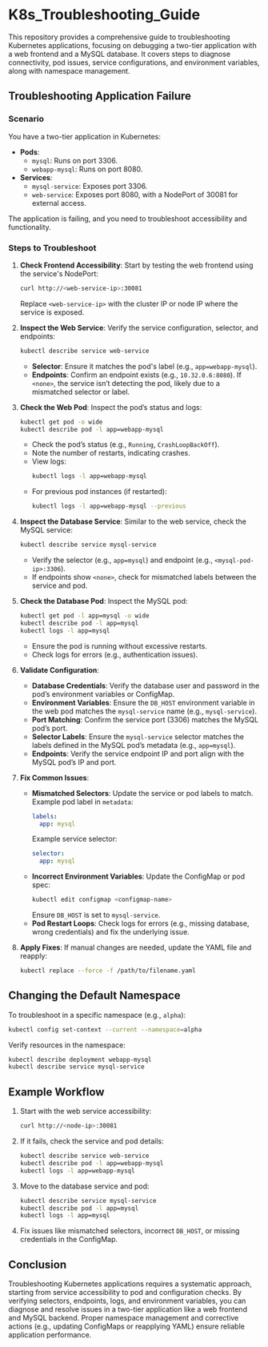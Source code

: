 # K8s_Troubleshooting_Guide

This repository provides a comprehensive guide to troubleshooting Kubernetes applications, focusing on debugging a two-tier application with a web frontend and a MySQL database. It covers steps to diagnose connectivity, pod issues, service configurations, and environment variables, along with namespace management.

## Troubleshooting Application Failure

### Scenario
You have a two-tier application in Kubernetes:
- **Pods**:
  - `mysql`: Runs on port 3306.
  - `webapp-mysql`: Runs on port 8080.
- **Services**:
  - `mysql-service`: Exposes port 3306.
  - `web-service`: Exposes port 8080, with a NodePort of 30081 for external access.

The application is failing, and you need to troubleshoot accessibility and functionality.

### Steps to Troubleshoot

1. **Check Frontend Accessibility**:
   Start by testing the web frontend using the service's NodePort:
   ```bash
   curl http://<web-service-ip>:30081
   ```
   Replace `<web-service-ip>` with the cluster IP or node IP where the service is exposed.

2. **Inspect the Web Service**:
   Verify the service configuration, selector, and endpoints:
   ```bash
   kubectl describe service web-service
   ```
   - **Selector**: Ensure it matches the pod's label (e.g., `app=webapp-mysql`).
   - **Endpoints**: Confirm an endpoint exists (e.g., `10.32.0.6:8080`). If `<none>`, the service isn’t detecting the pod, likely due to a mismatched selector or label.

3. **Check the Web Pod**:
   Inspect the pod’s status and logs:
   ```bash
   kubectl get pod -o wide
   kubectl describe pod -l app=webapp-mysql
   ```
   - Check the pod’s status (e.g., `Running`, `CrashLoopBackOff`).
   - Note the number of restarts, indicating crashes.
   - View logs:
     ```bash
     kubectl logs -l app=webapp-mysql
     ```
   - For previous pod instances (if restarted):
     ```bash
     kubectl logs -l app=webapp-mysql --previous
     ```

4. **Inspect the Database Service**:
   Similar to the web service, check the MySQL service:
   ```bash
   kubectl describe service mysql-service
   ```
   - Verify the selector (e.g., `app=mysql`) and endpoint (e.g., `<mysql-pod-ip>:3306`).
   - If endpoints show `<none>`, check for mismatched labels between the service and pod.

5. **Check the Database Pod**:
   Inspect the MySQL pod:
   ```bash
   kubectl get pod -l app=mysql -o wide
   kubectl describe pod -l app=mysql
   kubectl logs -l app=mysql
   ```
   - Ensure the pod is running without excessive restarts.
   - Check logs for errors (e.g., authentication issues).

6. **Validate Configuration**:
   - **Database Credentials**: Verify the database user and password in the pod’s environment variables or ConfigMap.
   - **Environment Variables**: Ensure the `DB_HOST` environment variable in the web pod matches the `mysql-service` name (e.g., `mysql-service`).
   - **Port Matching**: Confirm the service port (3306) matches the MySQL pod’s port.
   - **Selector Labels**: Ensure the `mysql-service` selector matches the labels defined in the MySQL pod’s metadata (e.g., `app=mysql`).
   - **Endpoints**: Verify the service endpoint IP and port align with the MySQL pod’s IP and port.

7. **Fix Common Issues**:
   - **Mismatched Selectors**: Update the service or pod labels to match.
     Example pod label in `metadata`:
     ```yaml
     labels:
       app: mysql
     ```
     Example service selector:
     ```yaml
     selector:
       app: mysql
     ```
   - **Incorrect Environment Variables**: Update the ConfigMap or pod spec:
     ```bash
     kubectl edit configmap <configmap-name>
     ```
     Ensure `DB_HOST` is set to `mysql-service`.
   - **Pod Restart Loops**: Check logs for errors (e.g., missing database, wrong credentials) and fix the underlying issue.

8. **Apply Fixes**:
   If manual changes are needed, update the YAML file and reapply:
   ```bash
   kubectl replace --force -f /path/to/filename.yaml
   ```

## Changing the Default Namespace

To troubleshoot in a specific namespace (e.g., `alpha`):
```bash
kubectl config set-context --current --namespace=alpha
```

Verify resources in the namespace:
```bash
kubectl describe deployment webapp-mysql
kubectl describe service mysql-service
```

## Example Workflow
1. Start with the web service accessibility:
   ```bash
   curl http://<node-ip>:30081
   ```
2. If it fails, check the service and pod details:
   ```bash
   kubectl describe service web-service
   kubectl describe pod -l app=webapp-mysql
   kubectl logs -l app=webapp-mysql
   ```
3. Move to the database service and pod:
   ```bash
   kubectl describe service mysql-service
   kubectl describe pod -l app=mysql
   kubectl logs -l app=mysql
   ```
4. Fix issues like mismatched selectors, incorrect `DB_HOST`, or missing credentials in the ConfigMap.

## Conclusion
Troubleshooting Kubernetes applications requires a systematic approach, starting from service accessibility to pod and configuration checks. By verifying selectors, endpoints, logs, and environment variables, you can diagnose and resolve issues in a two-tier application like a web frontend and MySQL backend. Proper namespace management and corrective actions (e.g., updating ConfigMaps or reapplying YAML) ensure reliable application performance.
